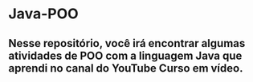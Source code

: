 # Java-POO

## Nesse repositório, você irá encontrar algumas atividades de POO com a linguagem Java que aprendi no canal do YouTube Curso em vídeo. 


